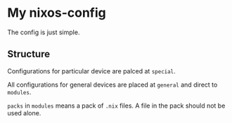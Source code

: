 # My nixos-config
The config is just simple.

## Structure
Configurations for particular device are palced at `special`.

All configurations for general devices are placed at `general` and direct to `modules`.

`packs` in `modules` means a pack of `.nix` files. A file in the pack should not be used alone.